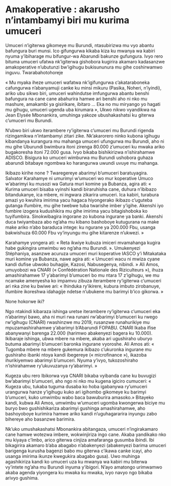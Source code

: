 # Amakoperative : akarusho n’intambamyi biri mu kurima umuceri

Umuceri n’igiterwa gikomeye mu Burundi, ntasubirizwa mu vyo abantu bafungura buri munsi. Ico gifungurwa kikaba kiza ku mwanya wa kabiri nyuma y’ibiharage mu bifungur-wa Abarundi bakunze gufungura. Ivyo rero bituma umuceri ufatwa nk’igiterwa gishobora kugirira akamaro kadasanzwe amakoperative n’ubutunzi bw’igihugu bukisununura mu gihe coshirwamwo inguvu. Twarabahotohoreje

« Mu myaka iheze umuceri wafatwa nk’igifungurwa c’akataraboneka cafungurwa n’abanyamuji canke ku minsi mikuru (Pasika, Noheri, n’iyindi), ariko ubu sikwo biri, umuceri wahindutse imfungurwa abantu benshi bafungura na cane cane abahurira hamwe ari benshi aho ni nko mu mashure, amakambi ya gisirikare, ibitaro … Eka no mu miryango yo hagati mu gihugu, umuceri ugenda uba kirumara », Ukwo nikwo vyandikwa na Jean Elysée Mbonankira, umuhinga yakoze ubushakashatsi ku giterwa c’umuceri mu Burundi.

N’ubwo biri ukwo iterambere ry’igiterwa c’umuceri mu Burundi rigenda rizingamikwa n’intambamyi zitari zike. Nk’akarorero ninko kubona igihugu kibandanya kurangura mu mahanga umuceri ufungurwa mu Burundi, aho ni mu gihe Uburundi bwimbura itoni zirenga 80.000 z’umuceri ku mwaka ariko bugakoresha itoni 72.000 gusa. Ivyo bikaba bishikirizwa n’ishirahamwe ADISCO. Bisigura ko umuceri wimburwa mu Burundi ushobora guhaza abarundi bitabaye ngombwa ko harangurwa uwundi uvuye mu mahanga.

Ikibazo kirihe none ? Twaregereye abarimyi b’umuceri baratuyagira. Salvator Karahamye ni umurimyi w’umuceri wo mur koperative Umuco w’abarimyi ku musozi wa Gatura muri komine ya Bubanza, agira ati: « Kurima umuceri bisaba vyinshi kandi biraruhisha cane, duhura n’ibibazo bitandukanye, ica mbere, ni ingwara zikarira umuceri. Ica kabiri, turabura amazi yo kwuhira imirima yacu hagaca hiyongerako ikibazo c’uguteba gutanga ifumbire, mu gihe twebwe tuba twarishe imber y’igihe. Akenshi iyo fumbire izogera kudushikira mu gihe imirima yacu bitagishoboka ko tuyifumbira. Sinokwibagira ingorane zo kubona ingurane ya banki. Akenshi duca twiyambaza abo ng’aha mu kibano bashoboye kutugurana na make make ariko n’abo baraduca intege: ku ngurane ya 200.000 Fbu, usanga bakwishuza 60.000 Fbu vy’inyungu mu gihe kitarenze n’ukwezi. »

Karahamye yongera ati: « Reta ikwiye kubuza imiceri mvamahanga kugira habe gukingira umwimbu wo ng’aha mu Burundi. ». Umukenyezi Stéphaniya, asanzwe acuruza umuceri muri koperative IASCO y’i Mitakataka muri komine ya Bubanza, nawe agira ati: « Umuceri wacu ni mwiza cyane kandi dufise ubwoko buhagije, Kazosi, Nabusegenya, nibindi. » Ali Amos, umuyobozi wa CNARI (« Confédération Nationale des Riziculteurs »), ihuza amashirahamwe 17 y’abarimyi b’umuceri bo mu ntara 17 z’igihugu, we mu ncamake amenyesha ko impamvu zibuza iterambere ry’igiterwa c’umuceri ari nka zine ku bwiwe ari: « Ihinduka ry’ikirere, kubura imbuto zirobanuye, ifumbire ikoreshwa idahagije ndetse n’ubukene mu barimyi b’ico gikorwa. »

None hokorwe iki?

Ngo ntakindi kibaraza ishinga uretse iterambere ry’igiterwa c’umuceri eka n’abarimyi bawo, aha ni muri rwa runani rw’abarimyi b’umuceri ku rwego rw’igihugu (CNARI) rwashinzwe mu 2019, rusanzwe runahurikiye mu mpuzamashirahamwe y’abarimyi b’Abarundi FOPABU. CNARI Ikaba ifise abanywanyi barenga 22.000 (harimwo abakenyezi bagera ku 10.000). Ikibaraje ishinga, ubwa mbere na mbere, akaba ari ugushiraho uburyo butuma abarimyi b’umuceri baronka ingurane vyoroshe. Ali Amos ati: « Tugomba mbere na mbere gukemura ikibazo c’ukuronka ingurane mu gushiraho ibanki ntoya kandi ibegereye (« microfinance »), ikazoba ihurikiyemwo abarimyi b’umuceri. Nyuma y’ivyo, tukozoshiraho n’ishirahamwe ry’ukuvuzanya ry’abarimyi. »

Kugeza ubu rero Ibikorwa vya CNARI bikaba vyibanda cane ku buvugizi bw’abarimyi b’umuceri, aho ngo ni nko mu kugena igiciro cumuceri: « Kugeza ubu, tukaba tuguma dusaba ko hoba igabanywa ry’umuceri urangurwa hanze y’igihugu kuko ari igihombo gikomeye ku barimyi b’umuceri, kuko umwimbu wabo baca bawuburira amasoko.» Bitayeko kandi, kubwa Ali Amos, umwimbu w’umuceri ugomba kwongerwa biciye mu buryo bwo gushishikariza abarimyi gushinga amashirahamwe, aho bashoyoboye kurimira hamwe ariko kandi n’uguhagararira inyungu zabo bihereye aho basanzwe barimira.

Nk’uko umushakashatsi Mbonankira abitangaza, umuceri n’ingirakamaro cane hamwe wotezwa imbere, wokwinjiriza ingo cane. Akaba yandikako nko mu kiyaya c’Imbo, arico giterwa cinjiza amafaranga gusumba ibindi. Ibi bikagirira akamaro b’aba abagabo n’abakenyezi (abakenyezi barima umuceri barigenga kurusha bagenzi babo mu giterwa c’ikawa canke icayi, aho usanga imirima ikunze kwegukira abagabo gusa). Uwo muhinga agashikiriza kandi ko umuceri uza ku mwanya wa kabiri mu biterwa vy’intete ng’aha mu Burundi inyuma y’ibigori. N’ayo amatongo urimwamwo akaba agenda yiyongera ku mwaka ku mwaka, ivyo navyo ngo bikaba arivyo gushima.